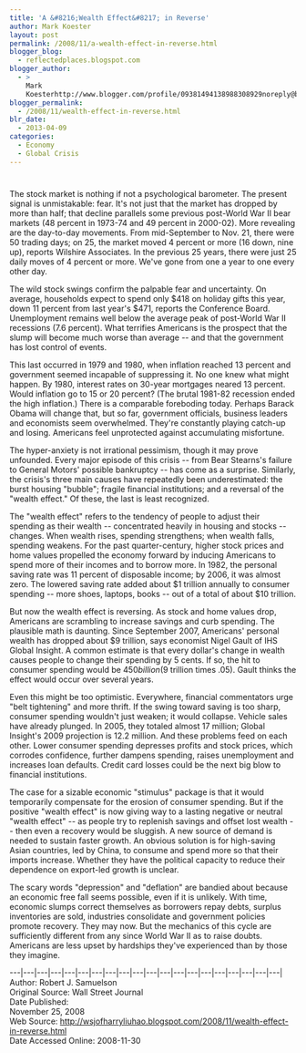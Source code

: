 ```yaml
---
title: 'A &#8216;Wealth Effect&#8217; in Reverse'
author: Mark Koester
layout: post
permalink: /2008/11/a-wealth-effect-in-reverse.html
blogger_blog:
  - reflectedplaces.blogspot.com
blogger_author:
  - >
    Mark
    Koesterhttp://www.blogger.com/profile/09381494138988308929noreply@blogger.com
blogger_permalink:
  - /2008/11/wealth-effect-in-reverse.html
blr_date:
  - 2013-04-09
categories:
  - Economy
  - Global Crisis
---
```

# 

The stock market is nothing if not a psychological barometer. The present signal is unmistakable: fear. It's not just that the market has dropped by more than half; that decline parallels some previous post-World War II bear markets (48 percent in 1973-74 and 49 percent in 2000-02). More revealing are the day-to-day movements. From mid-September to Nov. 21, there were 50 trading days; on 25, the market moved 4 percent or more (16 down, nine up), reports Wilshire Associates. In the previous 25 years, there were just 25 daily moves of 4 percent or more. We've gone from one a year to one every other day.

The wild stock swings confirm the palpable fear and uncertainty. On average, households expect to spend only $418 on holiday gifts this year, down 11 percent from last year's $471, reports the Conference Board. Unemployment remains well below the average peak of post-World War II recessions (7.6 percent). What terrifies Americans is the prospect that the slump will become much worse than average -- and that the government has lost control of events.

This last occurred in 1979 and 1980, when inflation reached 13 percent and government seemed incapable of suppressing it. No one knew what might happen. By 1980, interest rates on 30-year mortgages neared 13 percent. Would inflation go to 15 or 20 percent? (The brutal 1981-82 recession ended the high inflation.) There is a comparable foreboding today. Perhaps Barack Obama will change that, but so far, government officials, business leaders and economists seem overwhelmed. They're constantly playing catch-up and losing. Americans feel unprotected against accumulating misfortune.

The hyper-anxiety is not irrational pessimism, though it may prove unfounded. Every major episode of this crisis -- from Bear Stearns's failure to General Motors' possible bankruptcy -- has come as a surprise. Similarly, the crisis's three main causes have repeatedly been underestimated: the burst housing "bubble"; fragile financial institutions; and a reversal of the "wealth effect." Of these, the last is least recognized.

The "wealth effect" refers to the tendency of people to adjust their spending as their wealth -- concentrated heavily in housing and stocks -- changes. When wealth rises, spending strengthens; when wealth falls, spending weakens. For the past quarter-century, higher stock prices and home values propelled the economy forward by inducing Americans to spend more of their incomes and to borrow more. In 1982, the personal saving rate was 11 percent of disposable income; by 2006, it was almost zero. The lowered saving rate added about $1 trillion annually to consumer spending -- more shoes, laptops, books -- out of a total of about $10 trillion.

But now the wealth effect is reversing. As stock and home values drop, Americans are scrambling to increase savings and curb spending. The plausible math is daunting. Since September 2007, Americans' personal wealth has dropped about $9 trillion, says economist Nigel Gault of IHS Global Insight. A common estimate is that every dollar's change in wealth causes people to change their spending by 5 cents. If so, the hit to consumer spending would be $450 billion ($9 trillion times .05). Gault thinks the effect would occur over several years.

Even this might be too optimistic. Everywhere, financial commentators urge "belt tightening" and more thrift. If the swing toward saving is too sharp, consumer spending wouldn't just weaken; it would collapse. Vehicle sales have already plunged. In 2005, they totaled almost 17 million; Global Insight's 2009 projection is 12.2 million. And these problems feed on each other. Lower consumer spending depresses profits and stock prices, which corrodes confidence, further dampens spending, raises unemployment and increases loan defaults. Credit card losses could be the next big blow to financial institutions.

The case for a sizable economic "stimulus" package is that it would temporarily compensate for the erosion of consumer spending. But if the positive "wealth effect" is now giving way to a lasting negative or neutral "wealth effect" -- as people try to replenish savings and offset lost wealth -- then even a recovery would be sluggish. A new source of demand is needed to sustain faster growth. An obvious solution is for high-saving Asian countries, led by China, to consume and spend more so that their imports increase. Whether they have the political capacity to reduce their dependence on export-led growth is unclear.

The scary words "depression" and "deflation" are bandied about because an economic free fall seems possible, even if it is unlikely. With time, economic slumps correct themselves as borrowers repay debts, surplus inventories are sold, industries consolidate and government policies promote recovery. They may now. But the mechanics of this cycle are sufficiently different from any since World War II as to raise doubts. Americans are less upset by hardships they've experienced than by those they imagine.

\---|\---|\---|\---|\---|\---|\---|\---|\---|\---|\---|\---|\---|\---|\---|\---|\---|\---|\---|\---|  
Author: Robert J. Samuelson  
Original Source: Wall Street Journal  
Date Published:  
November 25, 2008  
Web Source: http://wsjofharryliuhao.blogspot.com/2008/11/wealth-effect-in-reverse.html  
Date Accessed Online: 2008-11-30